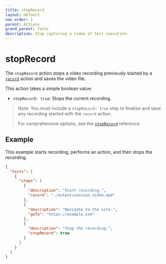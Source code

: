 ```yaml
---
title: stopRecord
layout: default
nav_order: 1
parent: Actions
grand_parent: Tests
description: Stop capturing a video of test execution.
---
```


# stopRecord

The `stopRecord` action stops a video recording previously started by a [`record`](record) action and saves the video file.

This action takes a simple boolean value:

- `stopRecord: true`: Stops the current recording.

>Note: You must include a `stopRecord: true` step to finalize and save any recording started with the `record` action.
>
> For comprehensive options, see the [`stopRecord`](/docs/references/schemas/stoprecord) reference.

## Example

This example starts recording, performs an action, and then stops the recording.

```json
{
  "tests": [
    {
      "steps": [
        {
          "description": "Start recording.",
          "record": "./output/session_video.mp4"
        },
        {
          "description": "Navigate to the site.",
          "goTo": "https://example.com"
        },
        {
          "description": "Stop the recording.",
          "stopRecord": true
        }
      ]
    }
  ]
}
```
